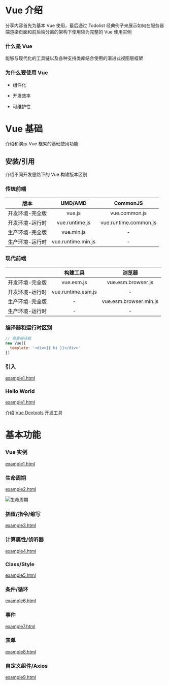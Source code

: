 # Vue 介绍

分享内容首先为基本 Vue 使用，最后通过  Todolist 经典例子来展示如何在服务器端渲染页面和前后端分离的架构下使用较为完整的 Vue 使用实例

### 什么是 Vue

能够与现代化的工具链以及各种支持类库结合使用的渐进式视图层框架

### 为什么要使用 Vue

* 组件化

* 开发效率
* 可维护性



# Vue 基础

介绍和演示 Vue 框架的基础使用功能

## 安装/引用

介绍不同开发思路下的 Vue 构建版本区别

### 传统前端

<table style="text-align: center;">
	<thead>
  	<tr>
      <th>版本</th>
    	<th>UMD/AMD</th>
      <th>CommonJS</th>
    </tr>
  </thead>
  <tbody>
  	<tr>
      <td>开发环境-完全版</td>
    	<td>vue.js</td>
      <td>vue.common.js</td>
    </tr>
    <tr>
      <td>开发环境-运行时</td>
    	<td>vue.runtime.js</td>
      <td>vue.runtime.common.js</td>
    </tr>
    <tr>
      <td>生产环境-完全版</td>
    	<td>vue.min.js</td>
      <td>-</td>
    </tr>
    <tr>
      <td>生产环境-运行时</td>
    	<td>vue.runtime.min.js</td>
      <td>-</td>
    </tr>
  </tbody>
</table>


### 现代前端

<table style="text-align: center;">
  <thead>
    <tr>
      <th></th>
      <th>构建工具</th>
      <th>浏览器</th>
    </tr>
  </thead>
  <tbdoy>
    <tr>
      <td>开发环境-完全版</td>
    	<td>vue.esm.js</td>
      <td>vue.esm.browser.js</td>
    </tr>
    <tr>
      <td>开发环境-运行时</td>
    	<td>vue.runtime.esm.js</td>
      <td>-</td>
    </tr>
    <tr>
      <td>生产环境-完全版</td>
    	<td>-</td>
      <td>vue.esm.browser.min.js</td>
    </tr>
    <tr>
      <td>生产环境-运行时</td>
    	<td>-</td>
      <td>-</td>
    </tr>
  </tbdoy>
</table>

### 编译器和运行时区别

```javascript
// 需要编译器
new Vue({
  template: '<div>{{ hi }}</div>'
})
```

### 引入

[example1.html](https://github.com/rbackrock/learn-vue-framework/blob/master/frontend/learn-vue/example1.html)

### Hello World

[example1.html](https://github.com/rbackrock/learn-vue-framework/blob/master/frontend/learn-vue/example1.html)

介绍  [Vue Devtools](https://github.com/vuejs/vue-devtools#vue-devtools) 开发工具



# 基本功能

### Vue 实例

[example1.html](https://github.com/rbackrock/learn-vue-framework/blob/master/frontend/learn-vue/example1.html)

### 生命周期

[example2.html](https://github.com/rbackrock/learn-vue-framework/blob/master/frontend/learn-vue/example2.html)

![生命周期](https://cn.vuejs.org/images/lifecycle.png)

### 插值/指令/缩写

[example3.html](https://github.com/rbackrock/learn-vue-framework/blob/master/frontend/learn-vue/example3.html)

### 计算属性/侦听器

[example4.html](https://github.com/rbackrock/learn-vue-framework/blob/master/frontend/learn-vue/example4.html)

### Class/Style

[example5.html](https://github.com/rbackrock/learn-vue-framework/blob/master/frontend/learn-vue/example5.html)

### 条件/循环

[example6.html](https://github.com/rbackrock/learn-vue-framework/blob/master/frontend/learn-vue/example6.html)

### 事件

[example7.html](https://github.com/rbackrock/learn-vue-framework/blob/master/frontend/learn-vue/example7.html)

### 表单

[example8.html](https://github.com/rbackrock/learn-vue-framework/blob/master/frontend/learn-vue/example8.html)

### 自定义组件/Axios

[example9.html](https://github.com/rbackrock/learn-vue-framework/blob/master/frontend/learn-vue/example9.html)


